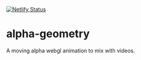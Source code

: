 [![Netlify Status](https://api.netlify.com/api/v1/badges/e89005c1-af2a-4d20-b6ba-40f035886f29/deploy-status)](https://app.netlify.com/sites/alpha-geometry/deploys)
# alpha-geometry
A moving alpha webgl animation to mix with videos.

